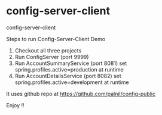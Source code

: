 # config-server-client
config-server-client

Steps to run Config-Server-Client Demo

1. Checkout all three projects
2. Run ConfigServer (port 9999)
3. Run AccountSummaryService (port 8081) set spring.profiles.active=production at runtime
4. Run AccountDetailsService (port 8082) set spring.profiles.active=development at runtime


It uses github repo at https://github.com/palnil/config-public

Enjoy !!

